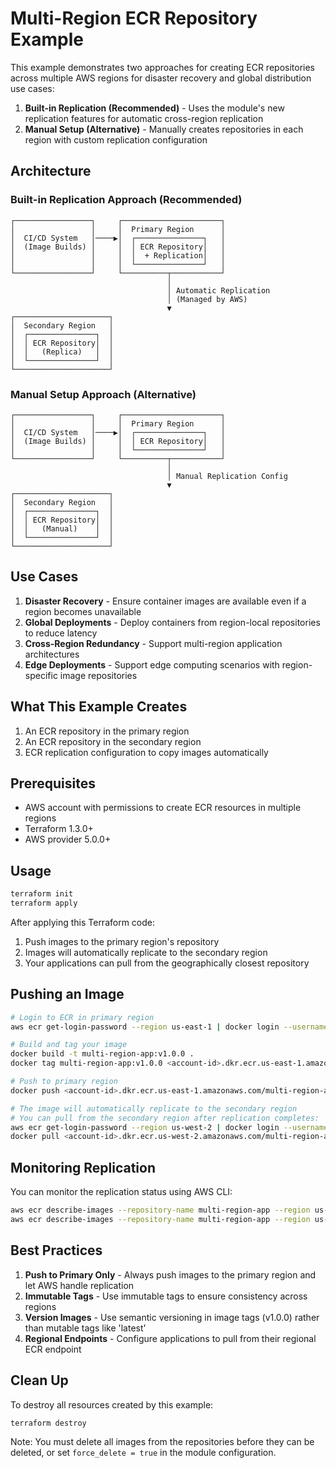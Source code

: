 # Multi-Region ECR Repository Example

This example demonstrates two approaches for creating ECR repositories across multiple AWS regions for disaster recovery and global distribution use cases:

1. **Built-in Replication (Recommended)** - Uses the module's new replication features for automatic cross-region replication
2. **Manual Setup (Alternative)** - Manually creates repositories in each region with custom replication configuration

## Architecture

### Built-in Replication Approach (Recommended)
```
┌─────────────────┐     ┌──────────────────────┐
│                 │     │  Primary Region      │
│  CI/CD System   │────▶│  ┌───────────────┐   │
│  (Image Builds) │     │  │ ECR Repository│   │
│                 │     │  │  + Replication│   │
│                 │     │  └───────────────┘   │
└─────────────────┘     └──────────┬───────────┘
                                   │
                                   │ Automatic Replication
                                   │ (Managed by AWS)
                                   ▼
┌─────────────────────┐
│  Secondary Region   │
│  ┌───────────────┐  │
│  │ ECR Repository│  │
│  │   (Replica)   │  │
│  └───────────────┘  │
└─────────────────────┘
```

### Manual Setup Approach (Alternative)
```
┌─────────────────┐     ┌──────────────────────┐
│                 │     │  Primary Region      │
│  CI/CD System   │────▶│  ┌───────────────┐   │
│  (Image Builds) │     │  │ ECR Repository│   │
│                 │     │  └───────────────┘   │
└─────────────────┘     └──────────┬───────────┘
                                   │
                                   │ Manual Replication Config
                                   ▼
┌─────────────────────┐
│  Secondary Region   │
│  ┌───────────────┐  │
│  │ ECR Repository│  │
│  │   (Manual)    │  │
│  └───────────────┘  │
└─────────────────────┘
```

## Use Cases

1. **Disaster Recovery** - Ensure container images are available even if a region becomes unavailable
2. **Global Deployments** - Deploy containers from region-local repositories to reduce latency
3. **Cross-Region Redundancy** - Support multi-region application architectures
4. **Edge Deployments** - Support edge computing scenarios with region-specific image repositories

## What This Example Creates

1. An ECR repository in the primary region
2. An ECR repository in the secondary region
3. ECR replication configuration to copy images automatically

## Prerequisites

- AWS account with permissions to create ECR resources in multiple regions
- Terraform 1.3.0+
- AWS provider 5.0.0+

## Usage

```bash
terraform init
terraform apply
```

After applying this Terraform code:

1. Push images to the primary region's repository
2. Images will automatically replicate to the secondary region
3. Your applications can pull from the geographically closest repository

## Pushing an Image

```bash
# Login to ECR in primary region
aws ecr get-login-password --region us-east-1 | docker login --username AWS --password-stdin <account-id>.dkr.ecr.us-east-1.amazonaws.com

# Build and tag your image
docker build -t multi-region-app:v1.0.0 .
docker tag multi-region-app:v1.0.0 <account-id>.dkr.ecr.us-east-1.amazonaws.com/multi-region-app:v1.0.0

# Push to primary region
docker push <account-id>.dkr.ecr.us-east-1.amazonaws.com/multi-region-app:v1.0.0

# The image will automatically replicate to the secondary region
# You can pull from the secondary region after replication completes:
aws ecr get-login-password --region us-west-2 | docker login --username AWS --password-stdin <account-id>.dkr.ecr.us-west-2.amazonaws.com
docker pull <account-id>.dkr.ecr.us-west-2.amazonaws.com/multi-region-app:v1.0.0
```

## Monitoring Replication

You can monitor the replication status using AWS CLI:

```bash
aws ecr describe-images --repository-name multi-region-app --region us-east-1
aws ecr describe-images --repository-name multi-region-app --region us-west-2
```

## Best Practices

1. **Push to Primary Only** - Always push images to the primary region and let AWS handle replication
2. **Immutable Tags** - Use immutable tags to ensure consistency across regions
3. **Version Images** - Use semantic versioning in image tags (v1.0.0) rather than mutable tags like 'latest'
4. **Regional Endpoints** - Configure applications to pull from their regional ECR endpoint

## Clean Up

To destroy all resources created by this example:

```bash
terraform destroy
```

Note: You must delete all images from the repositories before they can be deleted, or set `force_delete = true` in the module configuration.
